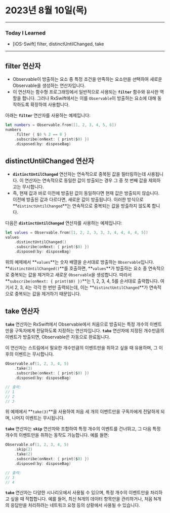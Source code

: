 # 2023년 8월 10일(목)

---

### Today I Learned 

- [iOS-Swift] filter, distinctUntilChanged, take

---

## filter 연산자

- Observable이 방출하는 요소 중 특정 조건을 만족하는 요소만을 선택하여 새로운 Observable을 생성하는 연산자입니다.
- 이 연산자는 함수형 프로그래밍에서 일반적으로 사용되는 **`filter`** 함수와 유사한 역할을 합니다. 그러나 RxSwift에서는 이를 `Observable`이 방출하는 요소에 대해 동작하도록 확장하여 사용합니다.

아래는 **`filter`** 연산자를 사용하는 예제입니다:

```swift
let numbers = Observable.from([1, 2, 3, 4, 5, 6])
numbers
    .filter { $0 % 2 == 0 }
    .subscribe(onNext: { print($0) })
    .disposed(by: disposeBag)
```

## distinctUntilChanged 연산자

- **`distinctUntilChanged`** 연산자는 연속적으로 중복된 값을 필터링하는데 사용됩니다. 이 연산자는 연속적으로 동일한 값이 방출되는 경우 그 중 첫 번째 값을 제외하고는 무시합니다.
- 즉, 현재 값과 바로 이전에 방출된 값이 동일하다면 현재 값은 방출되지 않습니다. 이전에 방출된 값과 다르다면, 새로운 값이 방출됩니다. 이러한 방식으로 **`distinctUntilChanged`**는 연속적으로 중복되는 값을 방출하지 않도록 합니다.

다음은 **`distinctUntilChanged`** 연산자를 사용하는 예제입니다:

```swift
let values = Observable.from([1, 2, 2, 3, 3, 3, 4, 4, 4, 4, 5])
values
    .distinctUntilChanged()
    .subscribe(onNext: { print($0) })
    .disposed(by: disposeBag)
```

위의 예제에서 **`values`**는 숫자 배열을 순서대로 방출하는 `Observable`입니다. **`distinctUntilChanged()`**를 호출하면, **`values`**가 방출하는 요소 중 연속적으로 중복되는 값을 제거하고 새로운 `Observable`을 생성합니다. 따라서 **`subscribe(onNext: { print($0) })`**는 1, 2, 3, 4, 5를 순서대로 출력합니다. 여기서 2, 3, 4는 각각 한 번만 출력되는데, 이는 **`distinctUntilChanged`**가 연속적으로 중복되는 값을 제거하기 때문입니다.

## take 연산자

**`take`** 연산자는 RxSwift에서 Observable에서 처음으로 방출되는 특정 개수의 이벤트만을 구독자에게 전달하도록 지정하는 연산자입니다. **`take`** 연산자에 지정된 개수만큼의 이벤트가 방출되면, Observable은 자동으로 완료됩니다.

이 연산자는 스트림에서 필요한 개수만큼의 이벤트만을 취하고 싶을 때 유용하며, 그 이후의 이벤트는 무시합니다.

```swift
Observable.of(1, 2, 3, 4, 5)
    .take(3)
    .subscribe(onNext: { print($0) })
    .disposed(by: disposeBag)

// 출력:
// 1
// 2
// 3
```

위 예제에서 **`take(3)`**을 사용하여 처음 세 개의 이벤트만을 구독자에게 전달하게 되며, 나머지 이벤트는 무시됩니다.

**`take`** 연산자는 **`skip`** 연산자와 조합하여 특정 개수의 이벤트를 건너뛰고, 그 다음 특정 개수의 이벤트만을 취하는 동작도 가능합니다. 예를 들면:

```swift
Observable.of(1, 2, 3, 4, 5)
    .skip(2)
    .take(2)
    .subscribe(onNext: { print($0) })
    .disposed(by: disposeBag)

// 출력:
// 3
// 4
```

**`take`** 연산자는 다양한 시나리오에서 사용될 수 있으며, 특정 개수의 이벤트만을 처리하고 싶을 때 적합합니다. 예를 들어, 최신 N개의 데이터 항목만을 관리하거나, 처음 N개의 응답만을 처리하려는 네트워크 요청 등의 상황에서 사용될 수 있습니다.